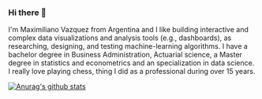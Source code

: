 ### Hi there 👋

  I'm Maximiliano Vazquez from Argentina and I like building interactive and complex data visualizations and analysis tools (e.g., dashboards), as researching, designing, and testing machine-learning algorithms. I have a bachelor degree in Business Administration, Actuarial science, a Master degree in statistics and econometrics and an specialization in data science.
I really love playing chess, thing I did as a professional during over 15 years.

[![Anurag's github stats](https://github-readme-stats.vercel.app/api?username=mvazquezmassaro)](https://github.com/anuraghazra/github-readme-stats)


